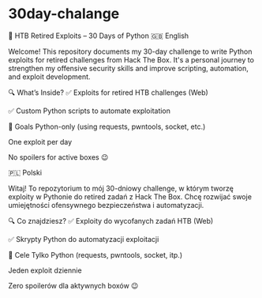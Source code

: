 # 30day-chalange
🐍 HTB Retired Exploits – 30 Days of Python
🇬🇧 English

Welcome! This repository documents my 30-day challenge to write Python exploits for retired challenges from Hack The Box. It's a personal journey to strengthen my offensive security skills and improve scripting, automation, and exploit development.

🔍 What’s Inside?
✅ Exploits for retired HTB challenges (Web)

✅ Custom Python scripts to automate exploitation

🧠 Goals
Python-only (using requests, pwntools, socket, etc.)

One exploit per day

No spoilers for active boxes 😉

🇵🇱 Polski

Witaj! To repozytorium to mój 30-dniowy challenge, w którym tworzę exploity w Pythonie do retired zadań z Hack The Box. Chcę rozwijać swoje umiejętności ofensywnego bezpieczeństwa i automatyzacji.

🔍 Co znajdziesz?
✅ Exploity do wycofanych zadań HTB (Web)

✅ Skrypty Python do automatyzacji exploitacji

🧠 Cele
Tylko Python (requests, pwntools, socket, itp.)

Jeden exploit dziennie

Zero spoilerów dla aktywnych boxów 😉
